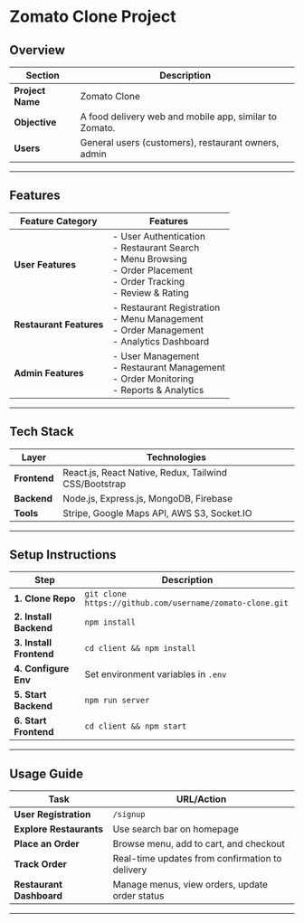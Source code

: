 # Zomato Clone Project

## Overview

| Section            | Description                                                                 |
|--------------------|-----------------------------------------------------------------------------|
| **Project Name**    | Zomato Clone                                                               |
| **Objective**       | A food delivery web and mobile app, similar to Zomato.                     |
| **Users**           | General users (customers), restaurant owners, admin                        |

---

## Features

| Feature Category       | Features                                                                                         |
|------------------------|--------------------------------------------------------------------------------------------------|
| **User Features**       | - User Authentication <br> - Restaurant Search <br> - Menu Browsing <br> - Order Placement <br> - Order Tracking <br> - Review & Rating |
| **Restaurant Features** | - Restaurant Registration <br> - Menu Management <br> - Order Management <br> - Analytics Dashboard |
| **Admin Features**      | - User Management <br> - Restaurant Management <br> - Order Monitoring <br> - Reports & Analytics |

---

## Tech Stack

| Layer             | Technologies                                                                                              |
|-------------------|----------------------------------------------------------------------------------------------------------|
| **Frontend**       | React.js, React Native, Redux, Tailwind CSS/Bootstrap                                                     |
| **Backend**        | Node.js, Express.js, MongoDB, Firebase                                                                    |
| **Tools**          | Stripe, Google Maps API, AWS S3, Socket.IO                                                                |

---

## Setup Instructions

| Step               | Description                                                                 |
|--------------------|-----------------------------------------------------------------------------|
| **1. Clone Repo**   | `git clone https://github.com/username/zomato-clone.git`                   |
| **2. Install Backend** | `npm install`                                                            |
| **3. Install Frontend** | `cd client && npm install`                                              |
| **4. Configure Env** | Set environment variables in `.env`                                        |
| **5. Start Backend** | `npm run server`                                                           |
| **6. Start Frontend** | `cd client && npm start`                                                  |

---

## Usage Guide

| Task                   | URL/Action                                                      |
|------------------------|-----------------------------------------------------------------|
| **User Registration**   | `/signup`                                                      |
| **Explore Restaurants** | Use search bar on homepage                                     |
| **Place an Order**      | Browse menu, add to cart, and checkout                         |
| **Track Order**         | Real-time updates from confirmation to delivery                |
| **Restaurant Dashboard**| Manage menus, view orders, update order status                 |

---

